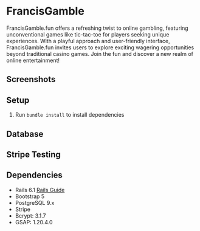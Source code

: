 # FrancisGamble
<!-- description from google doc -->
FrancisGamble.fun offers a refreshing twist to online gambling, featuring unconventional games like tic-tac-toe for players seeking unique experiences. With a playful approach and user-friendly interface, FrancisGamble.fun invites users to explore exciting wagering opportunities beyond traditional casino games. Join the fun and discover a new realm of online entertainment!

## Screenshots

## Setup

1. Run `bundle install` to install dependencies

## Database

## Stripe Testing

## Dependencies

- Rails 6.1 [Rails Guide](http://guides.rubyonrails.org/v6.1/)
- Bootstrap 5
- PostgreSQL 9.x
- Stripe
- Bcrypt: 3.1.7
- GSAP: 1.20.4.0